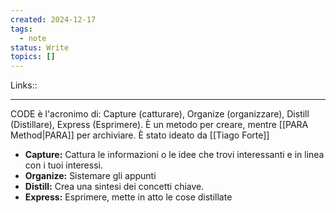 ```yaml
---
created: 2024-12-17
tags:
  - note
status: Write
topics: []
---
```

Links:: 

---

CODE è l'acronimo di: Capture (catturare), Organize (organizzare), Distill (Distillare), Express (Esprimere). È un metodo per creare, mentre [[PARA Method|PARA]] per archiviare. È stato ideato da [[Tiago Forte]]

- **Capture:** Cattura le informazioni o le idee che trovi interessanti e in linea con i tuoi interessi. 
- **Organize:** Sistemare gli appunti
- **Distill:** Crea una sintesi dei concetti chiave.
- **Express:** Esprimere, mette in atto le cose distillate




